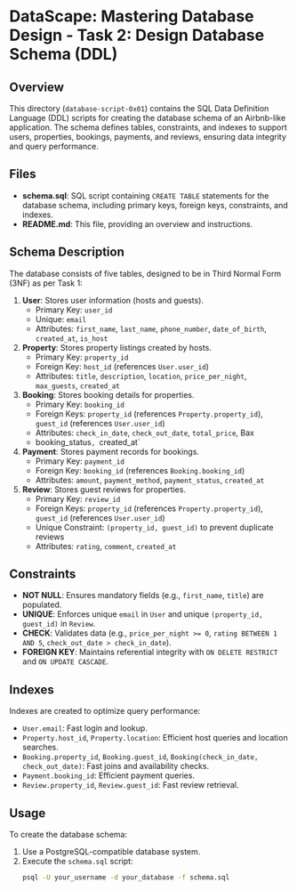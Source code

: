 # DataScape: Mastering Database Design - Task 2: Design Database Schema (DDL)

## Overview
This directory (`database-script-0x01`) contains the SQL Data Definition Language (DDL) scripts for creating the database schema of an Airbnb-like application. The schema defines tables, constraints, and indexes to support users, properties, bookings, payments, and reviews, ensuring data integrity and query performance.

## Files
- **schema.sql**: SQL script containing `CREATE TABLE` statements for the database schema, including primary keys, foreign keys, constraints, and indexes.
- **README.md**: This file, providing an overview and instructions.

## Schema Description
The database consists of five tables, designed to be in Third Normal Form (3NF) as per Task 1:

1. **User**: Stores user information (hosts and guests).
   - Primary Key: `user_id`
   - Unique: `email`
   - Attributes: `first_name`, `last_name`, `phone_number`, `date_of_birth`, `created_at`, `is_host`
2. **Property**: Stores property listings created by hosts.
   - Primary Key: `property_id`
   - Foreign Key: `host_id` (references `User.user_id`)
   - Attributes: `title`, `description`, `location`, `price_per_night`, `max_guests`, `created_at`
3. **Booking**: Stores booking details for properties.
   - Primary Key: `booking_id`
   - Foreign Keys: `property_id` (references `Property.property_id`), `guest_id` (references `User.user_id`)
   - Attributes: `check_in_date`, `check_out_date`, `total_price`, Bax
   - booking_status`, `created_at`
4. **Payment**: Stores payment records for bookings.
   - Primary Key: `payment_id`
   - Foreign Key: `booking_id` (references `Booking.booking_id`)
   - Attributes: `amount`, `payment_method`, `payment_status`, `created_at`
5. **Review**: Stores guest reviews for properties.
   - Primary Key: `review_id`
   - Foreign Keys: `property_id` (references `Property.property_id`), `guest_id` (references `User.user_id`)
   - Unique Constraint: `(property_id, guest_id)` to prevent duplicate reviews
   - Attributes: `rating`, `comment`, `created_at`

## Constraints
- **NOT NULL**: Ensures mandatory fields (e.g., `first_name`, `title`) are populated.
- **UNIQUE**: Enforces unique `email` in `User` and unique `(property_id, guest_id)` in `Review`.
- **CHECK**: Validates data (e.g., `price_per_night >= 0`, `rating BETWEEN 1 AND 5`, `check_out_date > check_in_date`).
- **FOREIGN KEY**: Maintains referential integrity with `ON DELETE RESTRICT` and `ON UPDATE CASCADE`.

## Indexes
Indexes are created to optimize query performance:
- `User.email`: Fast login and lookup.
- `Property.host_id`, `Property.location`: Efficient host queries and location searches.
- `Booking.property_id`, `Booking.guest_id`, `Booking(check_in_date, check_out_date)`: Fast joins and availability checks.
- `Payment.booking_id`: Efficient payment queries.
- `Review.property_id`, `Review.guest_id`: Fast review retrieval.

## Usage
To create the database schema:
1. Use a PostgreSQL-compatible database system.
2. Execute the `schema.sql` script:
   ```bash
   psql -U your_username -d your_database -f schema.sql
